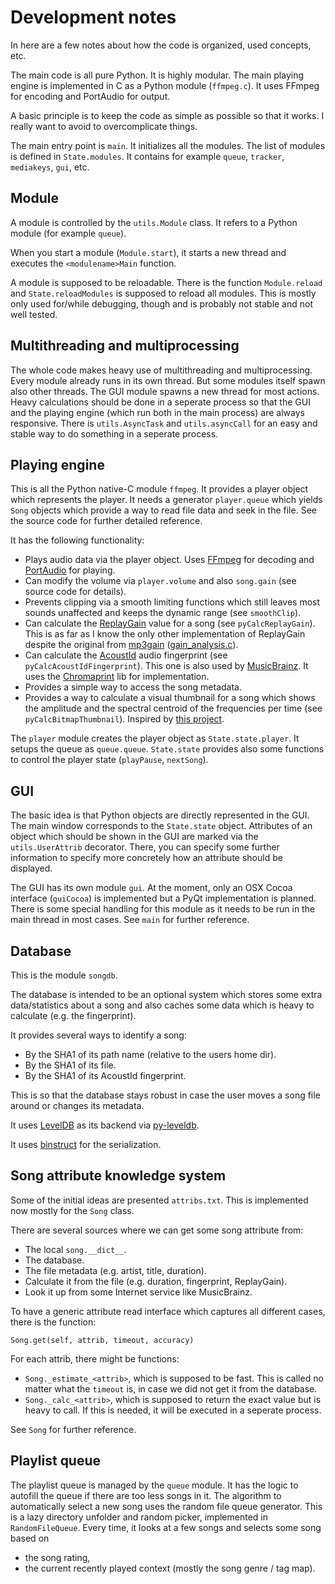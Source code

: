 Development notes
=================

In here are a few notes about how the code is organized, used concepts, etc.

The main code is all pure Python. It is highly modular. The main playing engine is implemented in C as a Python module (`ffmpeg.c`). It uses FFmpeg for encoding and PortAudio for output.

A basic principle is to keep the code as simple as possible so that it works. I really want to avoid to overcomplicate things.

The main entry point is `main`. It initializes all the modules. The list of modules is defined in `State.modules`. It contains for example `queue`, `tracker`, `mediakeys`, `gui`, etc.


## Module

A module is controlled by the `utils.Module` class. It refers to a Python module (for example `queue`).

When you start a module (`Module.start`), it starts a new thread and executes the `<modulename>Main` function.

A module is supposed to be reloadable. There is the function `Module.reload` and `State.reloadModules` is supposed to reload all modules. This is mostly only used for/while debugging, though and is probably not stable and not well tested.


## Multithreading and multiprocessing

The whole code makes heavy use of multithreading and multiprocessing. Every module already runs in its own thread. But some modules itself spawn also other threads. The GUI module spawns a new thread for most actions. Heavy calculations should be done in a seperate process so that the GUI and the playing engine (which run both in the main process) are always responsive. There is `utils.AsyncTask` and `utils.asyncCall` for an easy and stable way to do something in a seperate process.


## Playing engine

This is all the Python native-C module `ffmpeg`. It provides a player object which represents the player. It needs a generator `player.queue` which yields `Song` objects which provide a way to read file data and seek in the file. See the source code for further detailed reference.

It has the following functionality:

* Plays audio data via the player object. Uses [FFmpeg](http://ffmpeg.org/) for decoding and [PortAudio](http://www.portaudio.com/) for playing.
* Can modify the volume via `player.volume` and also `song.gain` (see source code for details).
* Prevents clipping via a smooth limiting functions which still leaves most sounds unaffected and keeps the dynamic range (see `smoothClip`).
* Can calculate the [ReplayGain](http://www.replaygain.org/) value for a song (see `pyCalcReplayGain`). This is as far as I know the only other implementation of ReplayGain despite the original from [mp3gain](http://mp3gain.sourceforge.net/) ([gain_analysis.c](http://mp3gain.cvs.sourceforge.net/viewvc/mp3gain/mp3gain/gain_analysis.c?view=markup)).
* Can calculate the [AcoustId](http://acoustid.org/) audio fingerprint (see `pyCalcAcoustIdFingerprint`). This one is also used by [MusicBrainz](http://musicbrainz.org/). It uses the [Chromaprint](http://acoustid.org/chromaprint) lib for implementation.
* Provides a simple way to access the song metadata.
* Provides a way to calculate a visual thumbnail for a song which shows the amplitude and the spectral centroid of the frequencies per time (see `pyCalcBitmapThumbnail`). Inspired by [this project](https://github.com/endolith/freesound-thumbnailer/).

The `player` module creates the player object as `State.state.player`. It setups the queue as `queue.queue`. `State.state` provides also some functions to control the player state (`playPause`, `nextSong`).


## GUI

The basic idea is that Python objects are directly represented in the GUI. The main window corresponds to the `State.state` object. Attributes of an object which should be shown in the GUI are marked via the `utils.UserAttrib` decorator. There, you can specify some further information to specify more concretely how an attribute should be displayed.

The GUI has its own module `gui`. At the moment, only an OSX Cocoa interface (`guiCocoa`) is implemented but a PyQt implementation is planned. There is some special handling for this module as it needs to be run in the main thread in most cases. See `main` for further reference.


## Database

This is the module `songdb`.

The database is intended to be an optional system which stores some extra data/statistics about a song and also caches some data which is heavy to calculate (e.g. the fingerprint).

It provides several ways to identify a song:

- By the SHA1 of its path name (relative to the users home dir).
- By the SHA1 of its file.
- By the SHA1 of its AcoustId fingerprint.

This is so that the database stays robust in case the user moves a song file around or changes its metadata.

It uses [LevelDB](http://code.google.com/p/leveldb/) as its backend via [py-leveldb](http://code.google.com/p/py-leveldb/).

It uses [binstruct](https://github.com/albertz/binstruct) for the serialization.


## Song attribute knowledge system

Some of the initial ideas are presented `attribs.txt`. This is implemented now mostly for the `Song` class.

There are several sources where we can get some song attribute from:

- The local `song.__dict__`.
- The database.
- The file metadata (e.g. artist, title, duration).
- Calculate it from the file (e.g. duration, fingerprint, ReplayGain).
- Look it up from some Internet service like MusicBrainz.

To have a generic attribute read interface which captures all different cases, there is the function:

    Song.get(self, attrib, timeout, accuracy)

For each attrib, there might be functions:

- `Song._estimate_<attrib>`, which is supposed to be fast. This is called no matter what the `timeout` is, in case we did not get it from the database.
- `Song._calc_<attrib>`, which is supposed to return the exact value but is heavy to call. If this is needed, it will be executed in a seperate process.

See `Song` for further reference.


## Playlist queue

The playlist queue is managed by the `queue` module. It has the logic to autofill the queue if there are too less songs in it. The algorithm to automatically select a new song uses the random file queue generator. This is a lazy directory unfolder and random picker, implemented in `RandomFileQueue`. Every time, it looks at a few songs and selects some song based on

- the song rating,
- the current recently played context (mostly the song genre / tag map).


